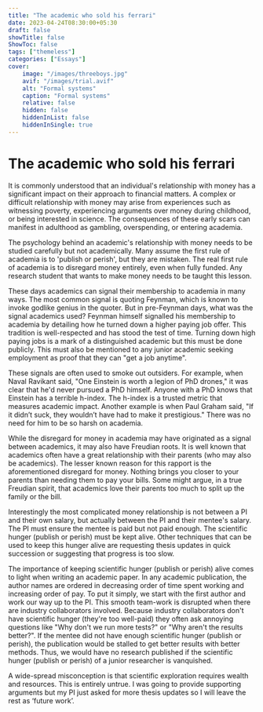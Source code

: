 ```yaml
---
title: "The academic who sold his ferrari"
date: 2023-04-24T08:30:00+05:30
draft: false
showTitle: false
ShowToc: false
tags: ["themeless"]
categories: ["Essays"]
cover:
    image: "/images/threeboys.jpg"
    avif: "/images/trial.avif"
    alt: "Formal systems"
    caption: "Formal systems"
    relative: false
    hidden: false
    hiddenInList: false
    hiddenInSingle: true
---
```


# The academic who sold his ferrari

It is commonly understood that an individual's relationship with money has a significant impact on their approach to financial matters. A complex or difficult relationship with money may arise from experiences such as witnessing poverty, experiencing arguments over money during childhood, or being interested in science. The consequences of these early scars can manifest in adulthood as gambling, overspending, or entering academia.

The psychology behind an academic's relationship with money needs to be studied carefully but not academically. Many assume the first rule of academia is to 'publish or perish', but they are mistaken. The real first rule of academia is to disregard money entirely, even when fully funded. Any research student that wants to make money needs to be taught this lesson.

These days academics can signal their membership to academia in many ways. The most common signal is quoting Feynman, which is known to invoke godlike genius in the quoter. But in pre-Feynman days, what was the signal academics used? Feynman himself signalled his membership to academia by detailing how he turned down a higher paying job offer. This tradition is well-respected and has stood the test of time. Turning down high paying jobs is a mark of a distinguished academic but this must be done publicly. This must also be mentioned to any junior academic seeking employment as proof that they can "get a job anytime".

These signals are often used to smoke out outsiders. For example, when Naval Ravikant said, "One Einstein is worth a legion of PhD drones," it was clear that he'd never pursued a PhD himself. Anyone with a PhD knows that Einstein has a terrible h-index. The h-index is a trusted metric that measures academic impact. Another example is when Paul Graham said, "If it didn’t suck, they wouldn’t have had to make it prestigious." There was no need for him to be so harsh on academia.

While the disregard for money in academia may have originated as a signal between academics, it may also have Freudian roots. It is well known that academics often have a great relationship with their parents (who may also be academics). The lesser known reason for this rapport is the aforementioned disregard for money. Nothing brings you closer to your parents than needing them to pay your bills. Some might argue, in a true Freudian spirit, that academics love their parents too much to split up the family or the bill.

Interestingly the most complicated money relationship is not between a PI and their own salary, but actually between the PI and their mentee's salary. The PI must ensure the mentee is paid but not paid enough. The scientific hunger (publish or perish) must be kept alive. Other techniques that can be used to keep this hunger alive are requesting thesis updates in quick succession or suggesting that progress is too slow.

The importance of keeping scientific hunger (publish or perish) alive comes to light when writing an academic paper. In any academic publication, the author names are ordered in decreasing order of time spent working and increasing order of pay. To put it simply, we start with the first author and work our way up to the PI. This smooth team-work is disrupted when there are industry collaborators involved. Because industry collaborators don't have scientific hunger (they're too well-paid) they often ask annoying questions like "Why don't we run more tests?" or "Why aren't the results better?". If the mentee did not have enough scientific hunger (publish or perish), the publication would be stalled to get better results with better methods. Thus, we would have no research published if the scientific hunger (publish or perish) of a junior researcher is vanquished.

A wide-spread misconception is that scientific exploration requires wealth and resources. This is entirely untrue. I was going to provide supporting arguments but my PI just asked for more thesis updates so I will leave the rest as ‘future work’.
